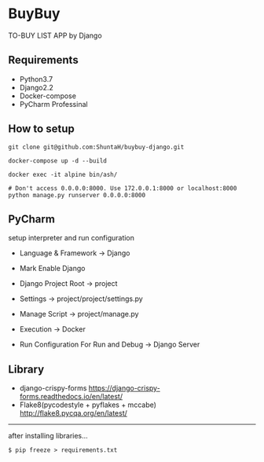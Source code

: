 # BuyBuy
TO-BUY LIST APP by Django

## Requirements
* Python3.7
* Django2.2
* Docker-compose
* PyCharm Professinal

## How to setup
```
git clone git@github.com:ShuntaH/buybuy-django.git

docker-compose up -d --build

docker exec -it alpine bin/ash/

# Don't access 0.0.0.0:8000. Use 172.0.0.1:8000 or localhost:8000
python manage.py runserver 0.0.0.0:8000

```

## PyCharm
setup interpreter and run configuration  

* Language & Framework -> Django

* Mark Enable Django

* Django Project Root -> project

* Settings -> project/project/settings.py

* Manage Script -> project/manage.py

* Execution -> Docker

* Run Configuration For Run and Debug -> Django Server

## Library
*  django-crispy-forms
https://django-crispy-forms.readthedocs.io/en/latest/
* Flake8(pycodestyle + pyflakes + mccabe)
http://flake8.pycqa.org/en/latest/

---
after installing libraries...
```
$ pip freeze > requirements.txt
```

